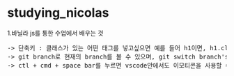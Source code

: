 # studying_nicolas
1.바닐라 js를 통한 수업에서 배우는 것 
<pre>
-> 단축키 : 클래스가 있는 어떤 태그를 넣고싶으면 예를 들어 h1이면, h1.className -> h1.hello 이런식으로 넣으면 된다
-> git branch로 현재의 branch를 볼 수 있으며, git switch branch's name 하면 변경도 가능하고, 설정에서 we can change default brach too 
-> ctl + cmd + space bar를 누르면 vscode안에서도 이모티콘을 사용할 수 있다.
